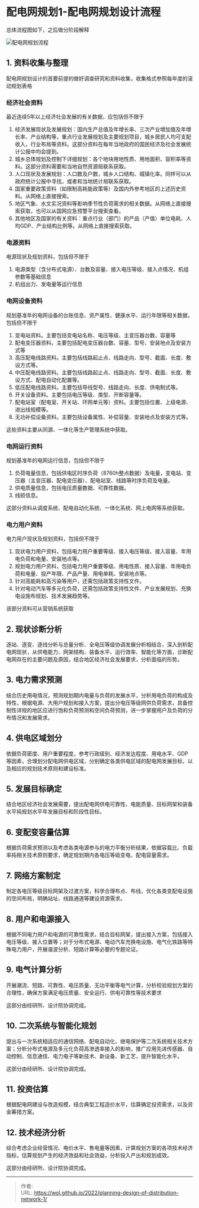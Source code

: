 # 配电网规划1-配电网规划设计流程


总体流程图如下，之后做分阶段解释<!--more-->

![配电网规划流程](https://picped-1301226557.cos.ap-beijing.myqcloud.com/GW_20221228_配电网规划流程.png)       

## 1. 资料收集与整理

配电网规划设计的首要前提的做好调查研究和资料收集，收集格式参照每年度的滚动规划表格

### 经济社会资料

最近连续5年以上经济社会发展的有关数据，应包括但不限于

1. 经济发展现状及发展规划：国内生产总值及年增长率、三次产业增加值及年增长率、产业结构等，重点行业发展规划及主要规划项目，城乡居民人均可支配收入，行业布局等资料。这部分资料在每年当地政府的国民经济及社会发展统计公报中均会提到。
2. 城乡总体规划及控制下详细规划：各个地块用地性质、用地面积、容积率等资料。这部分资料需要和当地自然资源局联系获取。
3. 人口现状及发展规划：人口数及户数，城乡人口结构、城镇化率。同样可以从政府统计公报中寻找，或者和当地统计局联系获取。
4. 国家重要政策资料（如限制高耗能政策等）及国内外参考地区的上述历史资料。从网络上直接搜索。
5. 地区气象、水文实况资料等影响季节性负荷需求的相关数据。从网络上直接搜索获取，也可以从国网应急预警平台搜索查看。
6. 其他地区及国家的有关资料：重点行业（部门）的产品（产值）单位电耗、人均GDP、产业结构比例等。从网络上直接搜索获取。

### 电源资料

电源现状及规划资料，包括但不限于

1. 电源类型（含分布式电源）、台数及容量、接入电压等级、接入点情况、机组参数等基础信息
2. 机组出力、发电量等运行信息

### 电网设备资料

规划基准年的电网设备的台账信息、资产属性、健康水平、运行年限等相关数据，包括但不限于

1. 变电站资料。主要包括变电站名称、电压等级、主变压器台数、容量等
2. 配电变压器资料。主要包括配电变压器台数、容量、型号、安装地点及安装方式等
3. 高压配电线路资料。主要包括线路起止点、线路走向、型号、截面、长度、敷设方式等。
4. 中压配电线路资料。主要包括线路起止点、线路走向、型号、截面、长度、敷设方式、配电自动化配置等。
5. 低压配电线路资料。主要包括导线型号、线路走向、长度、供电制式等。
6. 开关设备资料。主要包括电压等级、类型、开断容量等。
7. 配电站室（配电室、开关站、环网单元等）资料。主要包括位置、上级电源、进出线规模等。
8. 无功补偿设备资料。主要包括设备属性、补偿容量、安装地点及安装方式等。

这些资料主要从同源、一体化等生产管理系统中获取。

### 电网运行资料

规划基准年的电网运行信息，包括但不限于

1. 负荷电量信息，包括供电区时序负荷（8760h整点数据）及电量，变电站、变压器（主变压器、配电变压器）、配电站室、线路等时序负荷及电量。
2. 供电质量信息，包括电压质量数据、可靠性数据。
3. 线损信息。

这部分资料从调度系统、配电自动化系统、一体化系统、网上电网等系统获取。

### 电力用户资料

电力用户现状及规划资料，包括但不限于

1. 现状电力用户资料，包括电力用户重要等级、接入电压等级、接入容量、年用电负荷和电量、安装地点等。
2. 规划电力用户资料，包括电力用户重要等级、用电性质、接入容量、年用电负荷和电量、投产年限、产品产量、用电单耗、安装地点等。
3. 针对高能耗和高污染等用户，还需包括政策支持性文件。
4. 针对电动汽车等多元化负荷，还需包括政策支持性文件、产业发展规划、充换电设施布规划、技术发展趋势等。 

该部分资料可从营销系统获取

## 2. 现状诊断分析

逐站、逐变、逐线分析与总量分析、全电压等级协调发展分析相结合，深入剖析配电网现状，从供电能力、网架结构、装备水平、运行效率、智能化等方面，诊断配电网存在的主要问题及原因，结合地区经济社会发展要求，分析面临的形势。

## 3. 电力需求预测

结合历史用电情况，预测规划期内电量与负荷的发展水平，分析用电负荷的构成及特性，根据电源、大用户规划和接入方案，提出分电压等级网供负荷需求，具备控制性详规的地区应进行饱和负荷预测和空间负荷预测，进一步掌握用户及负荷的分布情况和发展需求。

## 4. 供电区域划分

依据负荷密度、用户重要程度，参考行政级别、经济发达程度、用电水平、GDP等因素，合理划分配电网供电区域，分别确定各类供电区域的配电网发展目标，以及相应的规划技术原则和建设标准。

## 5. 发展目标确定

结合地区经济社会发展需要，提出配电网供电可靠性、电能质量、目标网架和装备水平扽规划水平年发展目标和阶段性目标。

## 6. 变配变容量估算

根据负荷需求预测以及考虑各类电源参与的电力平衡分析结果，依据容载比、负载率扽相关技术原则要求，确定规划期内各电压等级变电、配电容量需求。

## 7. 网络方案制定

制定各电压等级目标网架及过渡方案，科学合理布点、布线，优化各类变配电设施的空间布局，明确站址、线路通道等建设资源需求。

## 8. 用户和电源接入

根据不同电力用户和电源的可靠性需求，结合目标网架，提出接入方案，包括接入电压等级、接入位置等；对于分布式电源、电动汽车充换电设施、电气化铁路等特殊电力用户，开展谐波分析、短路计算等必要的专题论证。

## 9. 电气计算分析

开展潮流、短路、可靠性、电压质量、无功平衡等电气计算，分析校验规划方案的合理性，确保方案满足电压质量、安全运行、供电可靠性等技术要求

这部分由经研所、设计院协调完成。

## 10. 二次系统与智能化规划

提出与一次系统相适应的通信网络、配电自动化、继电保护等二次系统相关技术方案；分析分布式电源及多元化负荷高渗透率接入的影响，推广应用先进传感器、自动控制、信息通信、电力电子等新技术、新设备、新工艺，提升智能化水平。

这部分由经研所、设计院协调完成。

## 11. 投资估算

根据配电网建设与改造规模，结合典型工程造价水平，估算确定投资需求，以及资金筹措方案。

## 12. 技术经济分析

综合考虑企业经营情况、电价水平、售电量等因素，计算规划方案的各项技术经济指标，估算规划产生的经济效益和社会效益，分析投入产出和规划成效。

这部分由经研所、设计院协调完成。



---

> 作者:   
> URL: https://wol.github.io/2022/planning-design-of-distribution-network-1/  

